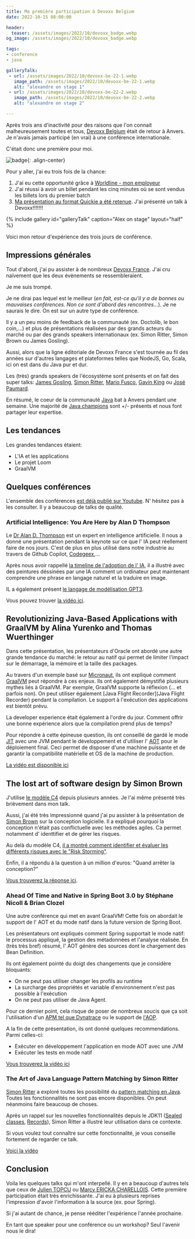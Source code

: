 ```yaml
---
title: Ma première participation à Devoxx Belgium
date: 2022-10-15 08:00:00

header:
  teaser: /assets/images/2022/10/devoxx_badge.webp
og_image: /assets/images/2022/10/devoxx_badge.webp

tags:
- conference
- java

galleryTalk:
 - url: /assets/images/2022/10/devoxx-be-22-1.webp 
   image_path: /assets/images/2022/10/devoxx-be-22-1.webp 
   alt: "alexandre on stage 1"
 - url: /assets/images/2022/10/devoxx-be-22-2.webp 
   image_path: /assets/images/2022/10/devoxx-be-22-2.webp 
   alt: "alexandre on stage 2"

---
```


Après trois ans d'inactivité pour des raisons que l'on connait malheureusement toutes et tous, [Devoxx Belgium](https://www.devoxx.be) était de retour à Anvers. 
Je n'avais jamais participé (en vrai) à une conférence internationale.

C'était donc une première pour moi.

![badge](/assets/images/2022/10/devoxx_badge.webp){: .align-center}

Pour y aller, j'ai eu trois fois de la chance:
1. J'ai eu cette opportunité grâce à [Worldline - mon employeur](https://worldline.com/)  
2. J'ai réussi à avoir un billet pendant les cinq minutes où se sont vendus les billets lors du premier batch
3. [Ma présentation au format Quickie a été retenue](https://speakerdeck.com/alexandretouret/architecture-katas-improve-your-system-architecture-design-skills-in-a-fun-way). J'ai présenté un talk à Devoxx!!!!!!!

{% include gallery id="galleryTalk" caption="Alex on stage"  layout="half" %}

Voici mon retour d'expérience des trois jours de conférence.

## Impressions générales

Tout d'abord, j'ai pu assister à de nombreux [Devoxx France](https://www.devoxx.fr/). J'ai cru naïvement que les deux évènements se ressembleraient. 

Je me suis trompé.

Je ne dirai pas lequel est le meilleur (*en fait, est-ce qu'il y a de bonnes ou mauvaises conférences. Non ce sont d'abord des rencontres...*). Je ne saurais le dire. On est sur un autre type de conférence. 

Il y a un peu moins de feedback de la communauté (ex. Doctolib, le bon coin,...) et plus de présentations réalisées par des grands acteurs du marché ou par des grands speakers internationaux (ex. Simon Ritter, Simon Brown ou James Gosling). 

Aussi, alors que la ligne éditoriale de Devoxx France s'est tournée au fil des années sur d'autres langages et plateformes telles que NodeJS, Go, Scala, ici on est dans du Java pur et dur. 

Les (très) grands speakers de l'écosystème sont présents et on fait des super talks: [James Gosling](https://en.wikipedia.org/wiki/James_Gosling), [Simon Ritter](https://uk.linkedin.com/in/siritter), [Mario Fusco](https://developers.redhat.com/authors/mario-fusco), [Gavin King](https://in.relation.to/gavin-king/) ou [José Paumard](https://blogs.oracle.com/java/post/new-java-champion-jos%C3%A9-paumard).

En résumé, le coeur de la communauté [Java](https://en.wikipedia.org/wiki/Java_(programming_language)) bat à Anvers pendant une semaine. 
Une majorité de [Java champions](https://dev.java/community/jcs/) sont +/- présents et nous font partager leur expertise.

## Les tendances

Les grandes tendances étaient:
* L'IA et les applications
* Le projet Loom
* GraalVM

## Quelques conférences
L'ensemble des conférences [est déjà publié sur Youtube](https://www.youtube.com/c/Devoxx2015/videos). N' hésitez pas à les consulter. Il y a beaucoup de talks de qualité.

### Artificial Intelligence: You Are Here by Alan D Thompson

Le [Dr Alan D. Thompson](https://lifearchitect.ai/) est un expert en intelligence artificielle. 
Il nous a donné une présentation pendant la keynote sur ce que l' IA peut réellement faire de nos jours.
C'est de plus en plus utilisé dans notre industrie au travers de Github Copilot, [Codegeex](https://github.com/THUDM/CodeGeeX),...

Après nous avoir rappellé [la timeline de l'adoption de l' IA](https://lifearchitect.ai/timeline/), il a illustré avec des peintures déssinées par une IA comment un ordinateur peut maintenant comprendre une phrase en langage naturel et la traduire en image. 

IL a également présent [le langage de modélisation GPT3](https://en.wikipedia.org/wiki/GPT-3).

Vous pouvez trouver [la vidéo ici](https://www.youtube.com/watch?v=xjYy91BxdPo).

## Revolutionizing Java-Based Applications with GraalVM by Alina Yurenko and Thomas Wuerthinger

Dans cette présentation, les présentateurs d'Oracle ont abordé une autre grande tendance du marché: le retour au natif qui permet de limiter l'impact sur le démarrage, la mémoire et la taille des packages.

Au travers d'un exemple basé sur [Micronaut](https://micronaut.io/), ils ont expliqué comment [GraalVM](https://www.graalvm.org/) peut répondre à ces enjeux. Ils ont également démystifié plusieurs mythes liés à GraalVM. Par exemple, GraalVM supporte la réflexion (... et parfois non). On peut utiliser également [Java Flight Recorder](Java Flight Recorder) pendant la compilation. Le support à l'exécution des applications est bientôt prévu.

La developer experience était également à l'ordre du jour. Comment offrir une bonne expérience alors que la compilation prend plus de temps?

Pour répondre à cette épineuse question, ils ont conseillé de gardé le mode [JIT](https://developers.redhat.com/articles/2021/06/23/how-jit-compiler-boosts-java-performance-openjdk) avec une JVM pendant le développement et d'utiliser l' [AOT](https://devblogs.microsoft.com/java/aot-compilation-in-hotspot-introduction/) pour le déploiement final. Ceci permet de disposer d'une machine puissante et de garantir la compatibilité matérielle et OS de la machine de production.

[La vidéo est disponible ici](https://www.youtube.com/watch?v=mhmqomex1zk)

## The lost art of software design by Simon Brown

J'utilise [le modèle C4](https://www.c4model.com/) depuis plusieurs années. 
Je l'ai même présenté très brièvement dans mon talk. 

Aussi, j'ai été très impressionné quand j'ai pu assister à la présentation de [Simon Brown](https://simonbrown.je/) sur la conception logicielle.
Il a expliqué pourquoi la conception n'était pas conflictuelle avec les méthodes agiles.
Ca permet notamment d' identtifier et de gérer les risques.

Au delà du modèle C4, [il a montré comment identifier et évaluer les différents risques avec le "Risk Storming"](https://riskstorming.com/). 

Enfin, il a répondu à la question à un million d'euros: "Quand arrêter la conception?"

[Vous trouverez la réponse ici](https://www.youtube.com/watch?v=36OTe7LNd6M).

### Ahead Of Time and Native in Spring Boot 3.0 by Stéphane Nicoll & Brian Clozel

Une autre conférence qui met en avant GraalVM! 
Cette fois on abordait le support de l' AOT et du mode natif dans la future version de Spring Boot.

Les présentateurs ont expliqués comment Spring supportait le mode natif: le processus appliqué, la gestion des métadonnées et l'analyse réalisée.
En (très très bref) résumé, l' AOT génère des sources dont le chargement des Bean Definition.

Ils ont également pointé du doigt des changements que je considère bloquants:
* On ne peut pas utiliser changer les profils au runtime
* La surcharge des propriétés et variable d'environnement n'est pas possible à l'exécution
* On ne peut pas utiliser de Java Agent.

Pour ce dernier point, cela risque de poser de nombreux soucis que ça soit l'utilisation d'un [APM tel que Dynatrace](https://www.dynatrace.com/news/blog/what-is-apm-2/) ou le support de [l'AOP](https://docs.spring.io/spring-framework/docs/3.2.x/spring-framework-reference/html/aop.html).

A la fin de cette présentation, ils ont donné quelques recommendations. Parmi celles-ci:

* Exécuter en développement l'application en mode AOT avec une JVM
* Exécuter les tests en mode natif

[Vous trouverez la vidéo ici](https://www.youtube.com/watch?v=TS4DpYSmfXk)

### The Art of Java Language Pattern Matching by Simon Ritter

[Simon Ritter](https://uk.linkedin.com/in/siritter) a exploré toutes les possibilité du [pattern matching en Java](https://docs.oracle.com/en/java/javase/15/language/pattern-matching-instanceof-operator.html). 
Toutes les fonctionnalités ne sont pas encore disponibles. On peut néanmoins faire beaucoup de choses. 

Après un rappel sur les nouvelles fonctionnalités depuis le JDK11 ([Sealed classes](https://docs.oracle.com/en/java/javase/15/language/sealed-classes-and-interfaces.html), [Records](https://docs.oracle.com/en/java/javase/15/language/records.html)), Simon Ritter a illustré leur utilisation dans ce contexte.

Si vous voulez tout connaître sur cette fonctionnalité, je vous conseille fortement de regarder ce talk.

[Voici la vidéo](https://www.youtube.com/watch?v=OlW724WaJJQ)

## Conclusion

Voila les quelques talks qui m'ont interpellé. Il y en a beaucoup d'autres tels que ceux de [Julien TOPCU](https://devoxx.be/talk/?id=2352) ou [Marcy ERICKA CHARELLOIS](https://devoxx.be/talk/?id=19402).
Cette première participation était très enrichissante. J'ai eu à plusieurs reprises l'impression d'avoir l'information à la source (ex. pour Spring). 

Si j'ai autant de chance, je pense rééditer l'expérience l'année prochaine. 

En tant que speaker pour une conférence ou un workshop? Seul l'avenir nous le dira!